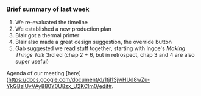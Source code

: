 ### Brief summary of last week

1. We re-evaluated the timeline
2. We established a new production plan
3. Blair got a thermal printer
4. Blair also made a great design suggestion, the override button
5. Gab suggested we read stuff together, starting with Ingoe's *Making Things Talk* 3rd ed (chap 2 + 6, but in retrospect, chap 3 and 4 are also super useful)

Agenda of our meeting [here](https://docs.google.com/document/d/1tjI1SjwHUd8wZu-YkGBzlUvVAy880Y0U8zx_U2KClm0/edit#.
